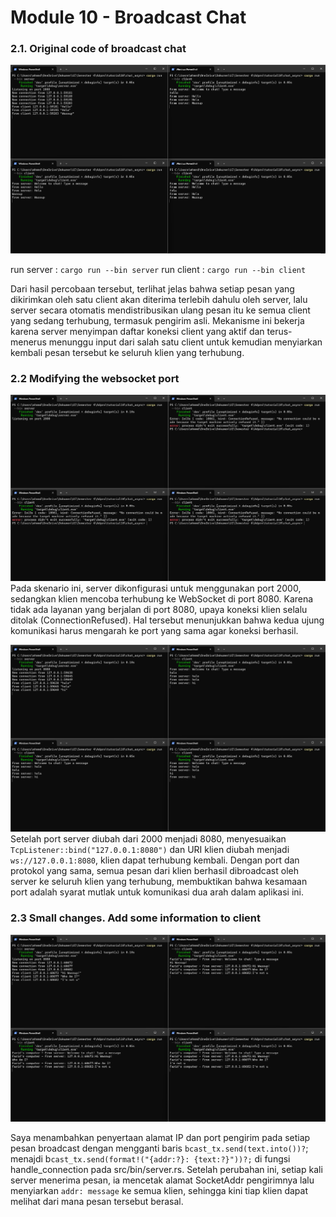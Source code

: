 # Module 10 - Broadcast Chat

### 2.1. Original code of broadcast chat

![img](images/1.png)

run server : `cargo run --bin server`
run client : `cargo run --bin client`

Dari hasil percobaan tersebut, terlihat jelas bahwa setiap pesan yang dikirimkan oleh satu client akan diterima terlebih dahulu oleh server, lalu server secara otomatis mendistribusikan ulang pesan itu ke semua client yang sedang terhubung, termasuk pengirim asli. Mekanisme ini bekerja karena server menyimpan daftar koneksi client yang aktif dan terus-menerus menunggu input dari salah satu client untuk kemudian menyiarkan kembali pesan tersebut ke seluruh klien yang terhubung.

### 2.2 Modifying the websocket port

![diff](images/diff-port.png)
Pada skenario ini, server dikonfigurasi untuk menggunakan port 2000, sedangkan klien mencoba terhubung ke WebSocket di port 8080. Karena tidak ada layanan yang berjalan di port 8080, upaya koneksi klien selalu ditolak (ConnectionRefused). Hal tersebut menunjukkan bahwa kedua ujung komunikasi harus mengarah ke port yang sama agar koneksi berhasil.

![same](images/same-port.png)
Setelah port server diubah dari 2000 menjadi 8080, menyesuaikan `TcpListener::bind("127.0.0.1:8080")` dan URI klien diubah menjadi `ws://127.0.0.1:8080`, klien dapat terhubung kembali. Dengan port dan protokol yang sama, semua pesan dari klien berhasil dibroadcast oleh server ke seluruh klien yang terhubung, membuktikan bahwa kesamaan port adalah syarat mutlak untuk komunikasi dua arah dalam aplikasi ini.

### 2.3 Small changes. Add some information to client

![4](images/4.png)

Saya menambahkan penyertaan alamat IP dan port pengirim pada setiap pesan broadcast dengan mengganti baris `bcast_tx.send(text.into())?`; menajdi b`cast_tx.send(format!("{addr:?}: {text:?}"))?;` di fungsi handle_connection pada src/bin/server.rs. Setelah perubahan ini, setiap kali server menerima pesan, ia mencetak alamat SocketAddr pengirimnya lalu menyiarkan `addr: message` ke semua klien, sehingga kini tiap klien dapat melihat dari mana pesan tersebut berasal.
